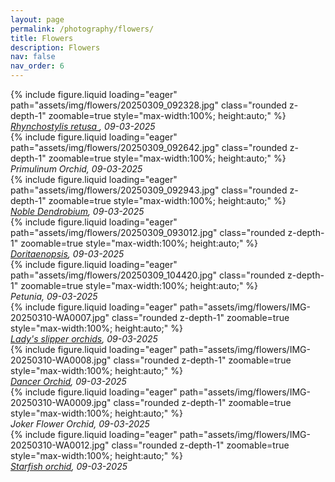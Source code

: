 ```yaml
---
layout: page
permalink: /photography/flowers/
title: Flowers
description: Flowers
nav: false
nav_order: 6
---
```


<div class="row mt-3">
    <div class="col-sm mt-3 mt-md-0">
        {% include figure.liquid loading="eager" path="assets/img/flowers/20250309_092328.jpg" class="rounded z-depth-1" zoomable=true style="max-width:100%; height:auto;" %}
    </div>
</div>
<div class="caption">
    <i><a href='https://en.wikipedia.org/wiki/Rhynchostylis_retusa'>Rhynchostylis retusa
</a>, 09-03-2025</i>
</div>

<div class="row mt-3">
    <div class="col-sm mt-3 mt-md-0">
        {% include figure.liquid loading="eager" path="assets/img/flowers/20250309_092642.jpg" class="rounded z-depth-1" zoomable=true style="max-width:100%; height:auto;" %}
    </div>
</div>
<div class="caption">
    <i>Primulinum Orchid, 09-03-2025</i>
</div>

<div class="row mt-3">
    <div class="col-sm mt-3 mt-md-0">
        {% include figure.liquid loading="eager" path="assets/img/flowers/20250309_092943.jpg" class="rounded z-depth-1" zoomable=true style="max-width:100%; height:auto;" %}
    </div>
</div>
<div class="caption">
    <i><a href='https://en.wikipedia.org/wiki/Dendrobium_nobile'>Noble Dendrobium</a>, 09-03-2025</i>
</div>

<div class="row mt-3">
    <div class="col-sm mt-3 mt-md-0">
        {% include figure.liquid loading="eager" path="assets/img/flowers/20250309_093012.jpg" class="rounded z-depth-1" zoomable=true style="max-width:100%; height:auto;" %}
    </div>
</div>
<div class="caption">
    <i><a href='https://en.wikipedia.org/wiki/%C3%97_Doritaenopsis'>Doritaenopsis</a>, 09-03-2025</i>
</div>

<div class="row mt-3">
    <div class="col-sm mt-3 mt-md-0">
        {% include figure.liquid loading="eager" path="assets/img/flowers/20250309_104420.jpg" class="rounded z-depth-1" zoomable=true style="max-width:100%; height:auto;" %}
    </div>
</div>
<div class="caption">
    <i>Petunia, 09-03-2025</i>
</div>

<div class="row mt-3">
    <div class="col-sm mt-3 mt-md-0">
        {% include figure.liquid loading="eager" path="assets/img/flowers/IMG-20250310-WA0007.jpg" class="rounded z-depth-1" zoomable=true style="max-width:100%; height:auto;" %}
    </div>
</div>
<div class="caption">
    <i><a href='https://en.wikipedia.org/wiki/Cypripedioideae'>Lady's slipper orchids</a>, 09-03-2025</i>
</div>

<div class="row mt-3">
    <div class="col-sm mt-3 mt-md-0">
        {% include figure.liquid loading="eager" path="assets/img/flowers/IMG-20250310-WA0008.jpg" class="rounded z-depth-1" zoomable=true style="max-width:100%; height:auto;" %}
    </div>
</div>
<div class="caption">
    <i><a href='https://en.wikipedia.org/wiki/Oncidium_sphacelatum'>Dancer Orchid</a>, 09-03-2025</i>
</div>

<div class="row mt-3">
    <div class="col-sm mt-3 mt-md-0">
        {% include figure.liquid loading="eager" path="assets/img/flowers/IMG-20250310-WA0009.jpg" class="rounded z-depth-1" zoomable=true style="max-width:100%; height:auto;" %}
    </div>
</div>
<div class="caption">
    <i>Joker Flower Orchid, 09-03-2025</i>
</div>

<div class="row mt-3">
    <div class="col-sm mt-3 mt-md-0">
        {% include figure.liquid loading="eager" path="assets/img/flowers/IMG-20250310-WA0012.jpg" class="rounded z-depth-1" zoomable=true style="max-width:100%; height:auto;" %}
    </div>
</div>
<div class="caption">
    <i><a href='https://en.wikipedia.org/wiki/Chiloschista'>Starfish orchid</a>, 09-03-2025</i>
</div>